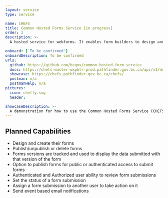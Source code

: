```yaml
---
layout: service
type: service

name: CHEFS
title: Common Hosted Forms Service [in progress]
order: 3
description: >-
  A hosted service for webforms. It enables form builders to design and create their forms with drag and drop form components. Form administrators can publish their forms and provide the form link to people to submit data to the forms service. The form admin can review form submissions or edit submitted data. Use Business Intelligence tools to create charts and graphs to visualize your information on dashboards.

onboard: ['To be confirmed']
onboardDescription: To be confirmed
urls:
  github: https://github.com/bcgov/common-hosted-form-service
  docs: https://chefs-master-wxpbtr-prod.pathfinder.gov.bc.ca/api/v1/docs
  showcase: https://chefs.pathfinder.gov.bc.ca/chefs/
  postman: n/a
  postmanHelp: n/a
pictures:
  icon: cheffy.svg
  header:

showcaseDescription: >-
  A demonstration for how to use the Common Hosted Forms Service (CHEFS) will be developed. Options for developers to directly call the API are not available at this time.
---
```

## Planned Capabilities
- Design and create their forms
- Publish/unpublish or delete forms
- Forms versions are tracked and used to display the data submitted with that version of the form
- Option to publish forms for public or authenticated access to submit forms
- Authenticated and Authorized user ability to review form submissions
- Set the status of a form submission
- Assign a form submission to another user to take action on it
- Send event based email notifications
